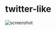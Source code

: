# twitter-like
![screenshot](https://user-images.githubusercontent.com/53550155/109891714-e7428100-7ccc-11eb-85be-06a105a2601d.png)

